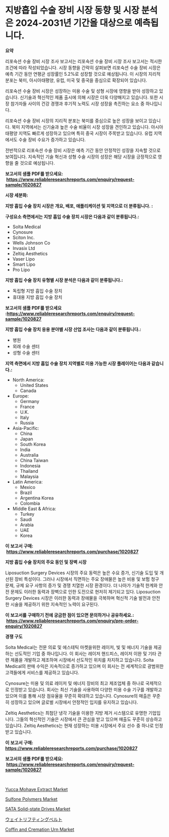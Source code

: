 <p><h1>지방흡입 수술 장비 시장 동향 및 시장 분석은 2024-2031년 기간을 대상으로 예측됩니다.</h1></p><p><strong>요약</strong></p>
<p><p>리포숙션 수술 장비 시장 조사 보고서는 리포숙션 수술 장비 시장 조사 보고서는 적시한 조건에 따라 작성되었습니다. 시장 동향을 간략히 살펴보면 리포숙션 수술 장비 시장은 예측 기간 동안 연평균 성장률인 5.2%로 성장할 것으로 예상됩니다. 이 시장의 지리적 분포는 북미, 아시아태평양, 유럽, 미국 및 중국을 중심으로 확장되어 있습니다.</p><p>리포숙션 수술 장비 시장은 성장하는 미용 수술 및 성형 시장에 영향을 받아 성장하고 있습니다. 신기술과 혁신적인 제품 출시에 의해 시장은 더욱 다양해지고 있습니다. 또한 시장 참가자들 사이의 건강 경쟁과 후기적 노력도 시장 성장을 촉진하는 요소 중 하나입니다.</p><p>리포숙션 수술 장비 시장의 지리적 분포는 북미를 중심으로 높은 성장을 보이고 있습니다. 북미 지역에서는 신기술과 높은 수술 비율이 시장 성장을 견인하고 있습니다. 아시아태평양 지역도 빠르게 성장하고 있으며 특히 중국 시장이 주목받고 있습니다. 유럽 지역에서도 수술 장비 수요가 증가하고 있습니다.</p><p>전반적으로 리포숙션 수술 장비 시장은 예측 기간 동안 안정적인 성장을 지속할 것으로 보여집니다. 지속적인 기술 혁신과 성형 수술 시장의 성장은 해당 시장을 긍정적으로 영향을 줄 것으로 예상됩니다.</p></p>
<p><strong>보고서의 샘플 PDF를 받으세요: &nbsp;<a href="https://www.reliableresearchreports.com/enquiry/request-sample/1020827">https://www.reliableresearchreports.com/enquiry/request-sample/1020827</a></strong></p>
<p><strong>시장 세분화:</strong></p>
<p><strong> 지방 흡입 수술 장치 시장은 개요, 배포, 애플리케이션 및 지역으로 더 분류됩니다. :</strong></p>
<p><strong>구성요소 측면에서는 지방 흡입 수술 장치 시장은 다음과 같이 분류됩니다.:</strong></p>
<p><ul><li>Solta Medical</li><li>Cynosure</li><li>Sciton Inc.</li><li>Wells Johnson Co</li><li>Invasix Ltd</li><li>Zeltiq Aesthetics</li><li>Vaser Lipo</li><li>Smart Lipo</li><li>Pro Lipo</li></ul></p>
<p><strong> 지방 흡입 수술 장치 유형별 시장 분석은 다음과 같이 분류됩니다.:</strong></p>
<p><ul><li>독립형 지방 흡입 수술 장치</li><li>휴대용 지방 흡입 수술 장치</li></ul></p>
<p><strong>보고서의 샘플 PDF를 받으세요 :<a href="https://www.reliableresearchreports.com/enquiry/request-sample/1020827">https://www.reliableresearchreports.com/enquiry/request-sample/1020827</a></strong></p>
<p><strong> 지방 흡입 수술 장치 응용 분야별 시장 산업 조사는 다음과 같이 분류됩니다.:</strong></p>
<p><ul><li>병원</li><li>외래 수술 센터</li><li>성형 수술 센터</li></ul></p>
<p><strong>지역 측면에서 지방 흡입 수술 장치 지역별로 이용 가능한 시장 플레이어는 다음과 같습니다.:</strong></p>
<p><ul>
    <li>
        North America:
        <ul>
            <li>United States</li>
            <li>Canada</li>
        </ul>
    </li>
    <li>
        Europe:
        <ul>
            <li>Germany</li>
            <li>France</li>
            <li>U.K.</li>
            <li>Italy</li>
            <li>Russia</li>
        </ul>
    </li>
    <li>
        Asia-Pacific:
        <ul>
            <li>China</li>
            <li>Japan</li>
            <li>South Korea</li>
            <li>India</li>
            <li>Australia</li>
            <li>China Taiwan</li>
            <li>Indonesia</li>
            <li>Thailand</li>
            <li>Malaysia</li>
        </ul>
    </li>
    <li>
        Latin America:
        <ul>
            <li>Mexico</li>
            <li>Brazil</li>
            <li>Argentina Korea</li>
            <li>Colombia</li>
        </ul>
    </li>
    <li>
        Middle East & Africa:
        <ul>
            <li>Turkey</li>
            <li>Saudi</li>
            <li>Arabia</li>
            <li>UAE</li>
            <li>Korea</li>
        </ul>
    </li>
    </ul></p>
<p><strong>이 보고서 구매: &nbsp;<a href="https://www.reliableresearchreports.com/purchase/1020827">https://www.reliableresearchreports.com/purchase/1020827</a></strong></p>
<p><strong>지방 흡입 수술 장치의 주요 동인 및 장벽 시장</strong></p>
<p><p>Liposuction Surgery Devices 시장의 주요 동력은 높은 수요 증가, 신기술 도입 및 개선된 장비 특성이다. 그러나 시장에서 직면하는 주요 장애물은 높은 비용 및 보험 청구 문제, 규제 요구 사항의 증가 및 경쟁 치열한 시장 환경이다. 더 나아가 기술적 한계와 안전 문제도 이러한 동력과 장벽으로 인한 도전으로 현저히 제기되고 있다. Liposuction Surgery Devices 시장은 이러한 동력과 장애물을 극복하며 혁신적 기술 발전과 안전한 시술을 제공하기 위한 지속적인 노력이 요구된다.</p></p>
<p><strong>이 보고서를 구매하기 전에 궁금한 점이 있으면 문의하거나 공유하세요.: &nbsp;<a href="https://www.reliableresearchreports.com/enquiry/pre-order-enquiry/1020827">https://www.reliableresearchreports.com/enquiry/pre-order-enquiry/1020827</a></strong></p>
<p><strong>경쟁 구도</strong></p>
<p><p>Solta Medical는 전문 의료 및 에스테틱 마켓을위한 레이저, 빛 및 에너지 기술을 제공하는 선도적인 기업 중 하나입니다. 이 회사는 레이저 핸드피스, 레이저 이완 및 기타 관련 제품을 개발하고 제조하며 시장에서 선도적인 위치를 차지하고 있습니다. Solta Medical의 판매 수익은 지속적으로 증가하고 있으며 이 회사는 전 세계적으로 광범위한 고객들에게 서비스를 제공하고 있습니다.</p><p>Cynosure는 미용 및 의료 레이저 및 에너지 장비의 최고 제조업체 중 하나로 국제적으로 인정받고 있습니다. 회사는 최신 기술을 사용하여 다양한 미용 수술 기구를 개발하고 있으며 이를 통해 시장 점유율을 꾸준히 확대하고 있습니다. Cynosure의 매출은 꾸준히 성장하고 있으며 글로벌 시장에서 안정적인 입지를 유지하고 있습니다.</p><p>Zeltiq Aesthetics는 최첨단 냉각 기술을 이용한 지방 제거 시스템으로 유명한 기업입니다. 그들의 혁신적인 기술은 시장에서 큰 관심을 받고 있으며 매출도 꾸준히 상승하고 있습니다. Zeltiq Aesthetics는 현재 성장하는 미용 시장에서 주요 선수 중 하나로 인정받고 있습니다.</p></p>
<p><strong>이 보고서 구매: &nbsp; <a href="https://www.reliableresearchreports.com/purchase/1020827">https://www.reliableresearchreports.com/purchase/1020827</a></strong></p>
<p><strong>보고서의 샘플 PDF를 받으세요: &nbsp;<a href="https://www.reliableresearchreports.com/enquiry/request-sample/1020827">https://www.reliableresearchreports.com/enquiry/request-sample/1020827</a></strong><strong></strong></p>
<p>&nbsp;</p>
<p><p><a href="https://github.com/mabutironaldo/Market-Research-Report-List-3/blob/main/yucca-mohave-extract-market.md">Yucca Mohave Extract Market</a></p><p><a href="https://github.com/Paul14Anderson63/Market-Research-Report-List-3/blob/main/sulfone-polymers-market.md">Sulfone Polymers Market</a></p><p><a href="https://view.publitas.com/reportprime-1/sata-solid-state-drives-market-insights-market-players-and-forecast-till-2030/">SATA Solid-state Drives Market</a></p><p><a href="https://github.com/ihabdkwlxs948/Market-Research-Report-List-1/blob/main/4030975189536.md">ウェイトリフティングベルト</a></p><p><a href="https://issuu.com/reportprime-2/docs/coffin-and-cremation-urn-market-size-2030.pptx">Coffin and Cremation Urn Market</a></p></p>